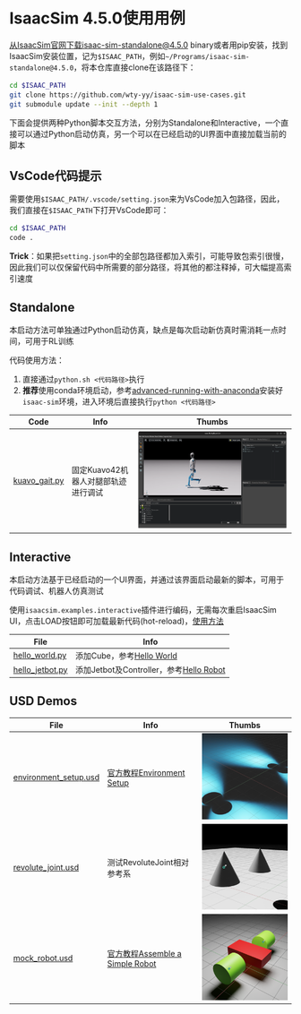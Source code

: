 # IsaacSim 4.5.0使用用例

从IsaacSim官网下载isaac-sim-standalone@4.5.0 binary或者用pip安装，找到IsaacSim安装位置，记为`$ISAAC_PATH`，例如`~/Programs/isaac-sim-standalone@4.5.0`，将本仓库直接clone在该路径下：
```bash
cd $ISAAC_PATH
git clone https://github.com/wty-yy/isaac-sim-use-cases.git
git submodule update --init --depth 1
```

下面会提供两种Python脚本交互方法，分别为Standalone和Interactive，一个直接可以通过Python启动仿真，另一个可以在已经启动的UI界面中直接加载当前的脚本

## VsCode代码提示
需要使用`$ISAAC_PATH/.vscode/setting.json`来为VsCode加入包路径，因此，我们直接在`$ISAAC_PATH`下打开VsCode即可：
```bash
cd $ISAAC_PATH
code .
```
**Trick**：如果把`setting.json`中的全部包路径都加入索引，可能导致包索引很慢，因此我们可以仅保留代码中所需要的部分路径，将其他的都注释掉，可大幅提高索引速度

## Standalone

本启动方法可单独通过Python启动仿真，缺点是每次启动新仿真时需消耗一点时间，可用于RL训练

代码使用方法：
1. 直接通过`python.sh <代码路径>`执行
2. **推荐**使用conda环境启动，参考[advanced-running-with-anaconda](https://docs.isaacsim.omniverse.nvidia.com/latest/installation/install_python.html#advanced-running-with-anaconda)安装好`isaac-sim`环境，进入环境后直接执行`python <代码路径>`

| Code | Info | Thumbs |
| - | - | - |
| [kuavo_gait.py](./standalone/kuavo_gait.py) | 固定Kuavo42机器人对腿部轨迹进行调试 | ![kuavo_gait_standalone](./assets/kuavo_gait_standalone.png) |

## Interactive
本启动方法基于已经启动的一个UI界面，并通过该界面启动最新的脚本，可用于代码调试、机器人仿真测试

使用`isaacsim.examples.interactive`插件进行编码，无需每次重启IsaacSim UI，点击LOAD按钮即可加载最新代码(hot-reload)，[使用方法](./interactive/README.md)

| File | Info |
| - | - |
| [hello_world.py](./interactive/my_hello_world/hello_world.py) | 添加Cube，参考[Hello World](https://docs.isaacsim.omniverse.nvidia.com/latest/core_api_tutorials/tutorial_core_hello_world.html) |
| [hello_jetbot.py](./interactive/my_hello_world/hello_jetbot.py) | 添加Jetbot及Controller，参考[Hello Robot](https://docs.isaacsim.omniverse.nvidia.com/latest/core_api_tutorials/tutorial_core_hello_robot.html) |

## USD Demos
| File | Info | Thumbs |
| - | - | - |
| [environment_setup.usd](./usd_demos/environment_setup.usd) | [官方教程Environment Setup](https://docs.isaacsim.omniverse.nvidia.com/latest/gui/tutorial_intro_environment_setup.html) | ![environment_setup.usd.png](./usd_demos/.thumbs/256x256/environment_setup.usd.png) |
| [revolute_joint.usd](./usd_demos/revolute_joint.usd) | 测试RevoluteJoint相对参考系 | ![revolute_joint.usd.png](./usd_demos/.thumbs/256x256/revolute_joint.usd.png) |
| [mock_robot.usd](./usd_demos/mock_robot.usd) | [官方教程Assemble a Simple Robot](https://docs.isaacsim.omniverse.nvidia.com/latest/gui/tutorial_gui_simple_robot.html) | ![mock_robot.usd.png](./usd_demos/.thumbs/256x256/mock_robot.usd.png) |
